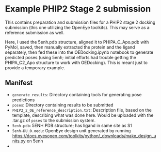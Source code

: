# Example PHIP2 Stage 2 submission

This contains preparation and submission files for a PHIP2 stage 2 docking submission (this one utilizing the OpenEye toolkits). This may serve as a reference submission as well.

Here, I used the 5enh.pdb structure, aligned it to PHIPA_C_Apo.pdb with PyMol, saved, then manually extracted the protein and the ligand separately, then fed these into the OEDocking.ipynb notebook to generate predicted poses (using 5enh; initial efforts had trouble getting the PHIPA_C2_Apo structure to work with OEDocking). This is meant just to provide a temporary example.

## Manifest

- `generate_results`: Directory containing tools for generating pose predictions
- `poses`: Directory containing results to be submitted
- `PHIP2_2_OE_reference_description.txt`: Description file, based on the template, describing what was done here. Would be uploaded with the .tar.gz of `poses` to the submission system.
- `5enh.pdb`: 5ENH PDB structure; has ligand in same site as S1
- `5enh-DU_0.oedu`: OpenEye design unit generated by running https://docs.eyesopen.com/toolkits/python/_downloads/make_design_units.py on 5enh
-
